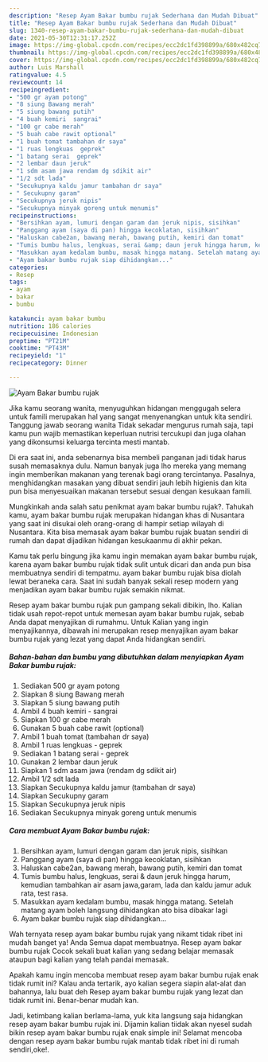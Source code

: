 ```yaml
---
description: "Resep Ayam Bakar bumbu rujak Sederhana dan Mudah Dibuat"
title: "Resep Ayam Bakar bumbu rujak Sederhana dan Mudah Dibuat"
slug: 1340-resep-ayam-bakar-bumbu-rujak-sederhana-dan-mudah-dibuat
date: 2021-05-30T12:31:17.252Z
image: https://img-global.cpcdn.com/recipes/ecc2dc1fd398899a/680x482cq70/ayam-bakar-bumbu-rujak-foto-resep-utama.jpg
thumbnail: https://img-global.cpcdn.com/recipes/ecc2dc1fd398899a/680x482cq70/ayam-bakar-bumbu-rujak-foto-resep-utama.jpg
cover: https://img-global.cpcdn.com/recipes/ecc2dc1fd398899a/680x482cq70/ayam-bakar-bumbu-rujak-foto-resep-utama.jpg
author: Luis Marshall
ratingvalue: 4.5
reviewcount: 14
recipeingredient:
- "500 gr ayam potong"
- "8 siung Bawang merah"
- "5 siung bawang putih"
- "4 buah kemiri  sangrai"
- "100 gr cabe merah"
- "5 buah cabe rawit optional"
- "1 buah tomat tambahan dr saya"
- "1 ruas lengkuas  geprek"
- "1 batang serai  geprek"
- "2 lembar daun jeruk"
- "1 sdm asam jawa rendam dg sdikit air"
- "1/2 sdt lada"
- "Secukupnya kaldu jamur tambahan dr saya"
- " Secukupny garam"
- "Secukupnya jeruk nipis"
- "Secukupnya minyak goreng untuk menumis"
recipeinstructions:
- "Bersihkan ayam, lumuri dengan garam dan jeruk nipis, sisihkan"
- "Panggang ayam (saya di pan) hingga kecoklatan, sisihkan"
- "Haluskan cabe2an, bawang merah, bawang putih, kemiri dan tomat"
- "Tumis bumbu halus, lengkuas, serai &amp; daun jeruk hingga harum, kemudian tambahkan air asam jawa,garam, lada dan kaldu jamur aduk rata, test rasa."
- "Masukkan ayam kedalam bumbu, masak hingga matang. Setelah matang ayam boleh langsung dihidangkan ato bisa dibakar lagi"
- "Ayam bakar bumbu rujak siap dihidangkan..."
categories:
- Resep
tags:
- ayam
- bakar
- bumbu

katakunci: ayam bakar bumbu 
nutrition: 186 calories
recipecuisine: Indonesian
preptime: "PT21M"
cooktime: "PT43M"
recipeyield: "1"
recipecategory: Dinner

---
```



![Ayam Bakar bumbu rujak](https://img-global.cpcdn.com/recipes/ecc2dc1fd398899a/680x482cq70/ayam-bakar-bumbu-rujak-foto-resep-utama.jpg)

Jika kamu seorang wanita, menyuguhkan hidangan menggugah selera untuk famili merupakan hal yang sangat menyenangkan untuk kita sendiri. Tanggung jawab seorang  wanita Tidak sekadar mengurus rumah saja, tapi kamu pun wajib memastikan keperluan nutrisi tercukupi dan juga olahan yang dikonsumsi keluarga tercinta mesti mantab.

Di era  saat ini, anda sebenarnya bisa membeli panganan jadi tidak harus susah memasaknya dulu. Namun banyak juga lho mereka yang memang ingin memberikan makanan yang terenak bagi orang tercintanya. Pasalnya, menghidangkan masakan yang dibuat sendiri jauh lebih higienis dan kita pun bisa menyesuaikan makanan tersebut sesuai dengan kesukaan famili. 



Mungkinkah anda salah satu penikmat ayam bakar bumbu rujak?. Tahukah kamu, ayam bakar bumbu rujak merupakan hidangan khas di Nusantara yang saat ini disukai oleh orang-orang di hampir setiap wilayah di Nusantara. Kita bisa memasak ayam bakar bumbu rujak buatan sendiri di rumah dan dapat dijadikan hidangan kesukaanmu di akhir pekan.

Kamu tak perlu bingung jika kamu ingin memakan ayam bakar bumbu rujak, karena ayam bakar bumbu rujak tidak sulit untuk dicari dan anda pun bisa membuatnya sendiri di tempatmu. ayam bakar bumbu rujak bisa diolah lewat beraneka cara. Saat ini sudah banyak sekali resep modern yang menjadikan ayam bakar bumbu rujak semakin nikmat.

Resep ayam bakar bumbu rujak pun gampang sekali dibikin, lho. Kalian tidak usah repot-repot untuk memesan ayam bakar bumbu rujak, sebab Anda dapat menyajikan di rumahmu. Untuk Kalian yang ingin menyajikannya, dibawah ini merupakan resep menyajikan ayam bakar bumbu rujak yang lezat yang dapat Anda hidangkan sendiri.

<!--inarticleads1-->

##### Bahan-bahan dan bumbu yang dibutuhkan dalam menyiapkan Ayam Bakar bumbu rujak:

1. Sediakan 500 gr ayam potong
1. Siapkan 8 siung Bawang merah
1. Siapkan 5 siung bawang putih
1. Ambil 4 buah kemiri - sangrai
1. Siapkan 100 gr cabe merah
1. Gunakan 5 buah cabe rawit (optional)
1. Ambil 1 buah tomat (tambahan dr saya)
1. Ambil 1 ruas lengkuas - geprek
1. Sediakan 1 batang serai - geprek
1. Gunakan 2 lembar daun jeruk
1. Siapkan 1 sdm asam jawa (rendam dg sdikit air)
1. Ambil 1/2 sdt lada
1. Siapkan Secukupnya kaldu jamur (tambahan dr saya)
1. Siapkan  Secukupny garam
1. Siapkan Secukupnya jeruk nipis
1. Sediakan Secukupnya minyak goreng untuk menumis




<!--inarticleads2-->

##### Cara membuat Ayam Bakar bumbu rujak:

1. Bersihkan ayam, lumuri dengan garam dan jeruk nipis, sisihkan
1. Panggang ayam (saya di pan) hingga kecoklatan, sisihkan
1. Haluskan cabe2an, bawang merah, bawang putih, kemiri dan tomat
1. Tumis bumbu halus, lengkuas, serai &amp; daun jeruk hingga harum, kemudian tambahkan air asam jawa,garam, lada dan kaldu jamur aduk rata, test rasa.
1. Masukkan ayam kedalam bumbu, masak hingga matang. Setelah matang ayam boleh langsung dihidangkan ato bisa dibakar lagi
1. Ayam bakar bumbu rujak siap dihidangkan...




Wah ternyata resep ayam bakar bumbu rujak yang nikamt tidak ribet ini mudah banget ya! Anda Semua dapat membuatnya. Resep ayam bakar bumbu rujak Cocok sekali buat kalian yang sedang belajar memasak ataupun bagi kalian yang telah pandai memasak.

Apakah kamu ingin mencoba membuat resep ayam bakar bumbu rujak enak tidak rumit ini? Kalau anda tertarik, ayo kalian segera siapin alat-alat dan bahannya, lalu buat deh Resep ayam bakar bumbu rujak yang lezat dan tidak rumit ini. Benar-benar mudah kan. 

Jadi, ketimbang kalian berlama-lama, yuk kita langsung saja hidangkan resep ayam bakar bumbu rujak ini. Dijamin kalian tiidak akan nyesel sudah bikin resep ayam bakar bumbu rujak enak simple ini! Selamat mencoba dengan resep ayam bakar bumbu rujak mantab tidak ribet ini di rumah sendiri,oke!.

